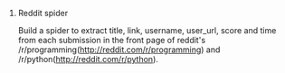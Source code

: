 1. Reddit spider

	Build a spider to extract title, link, username, user_url, score and time from each submission in the front page of reddit's /r/programming(http://reddit.com/r/programming) and /r/python(http://reddit.com/r/python).

